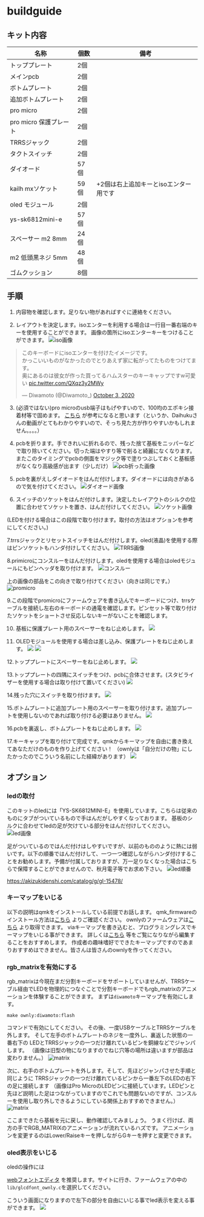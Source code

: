 # buildguide

## キット内容

| 名称                   | 個数 | 備考                                  | 
| ---------------------- | ---- | ------------------------------------- |
| トッププレート         | 2個  |                                       |
| メインpcb              | 2個  |                                       |
| ボトムプレート         | 2個  |                                       |
| 追加ボトムプレート     | 2個  |                                       |
| pro micro              | 2個  |                                       |
| pro micro 保護プレート | 2個  |                                       |
| TRRSジャック           | 2個  |                                       |
| タクトスイッチ         | 2個  |                                       |
| ダイオード             | 57個 |                                       |
| kailh mxソケット       | 59個 | +2個は右上追加キーとisoエンター用です |
| oled モジュール        | 2個  |                                       |
| ys-sk6812mini-e        | 57個 |                                       |
| スペーサー m2 8mm      | 24個 |                                       |
| m2 低頭黒ネジ 5mm      | 48個 |                                       |
| ゴムクッション         | 8個  |                                       |

## 手順

1. 内容物を確認します。足りない物があればすぐに連絡をください。

2. レイアウトを決定します。isoエンターを利用する場合は一行目一番右端のキーを使用することができます。
画像の箇所にisoエンターキーをつけることができます。
![iso画像](https://github.com/Diwamoto/ownly/blob/master/img/iso.png)

<blockquote class="twitter-tweet"><p lang="ja" dir="ltr">このキーボードにisoエンターを付けたイメージです。<br>かっこいいものがなかったのでとりあえず家に転がってたものをつけてます。<br>奥にあるのは彼女が作った買ってるハムスターのキーキャップですw可愛い <a href="https://t.co/QXqz3y2MWy">pic.twitter.com/QXqz3y2MWy</a></p>&mdash; Diwamoto (@Diwamoto_) <a href="https://twitter.com/Diwamoto_/status/1312257024906850304?ref_src=twsrc%5Etfw">October 3, 2020</a></blockquote> 


3. (必須ではない)pro microのusb端子はもげやすいので、100均のエポキシ接着材等で固めます。
<a href="https://youtu.be/b-uNS74-5Xw?t=205" target="_brank">こちら</a>
が参考になると思います（というか、Daihukuさんの動画がとてもわかりやすいので、そっち見た方が作りやすいかもしれません。。。。）

4. pcbを折ります。手できれいに折れるので、残った捨て基板をニッパーなどで取り除いてください。切った端はやすり等で削ると綺麗になくなります。またこのタイミングでpcbの側面をマジック等で塗りつぶしておくと基板感がなくなり高級感が出ます（少しだけ）
![pcb折った画像](https://github.com/Diwamoto/ownly/blob/master/img/PCB.JPG)

5. pcbを裏がえしダイオードをはんだ付けします。ダイオードには向きがあるので気を付けてください。
![ダイオード画像](https://github.com/Diwamoto/ownly/blob/master/img/ダイオード.png)

6. スイッチのソケットをはんだ付けします。決定したレイアウトのシルクの位置に合わせてソケットを置き、はんだ付けしてください。
![ソケット画像](https://github.com/Diwamoto/ownly/blob/master/img/ソケット.png)

(LEDを付ける場合はこの段階で取り付けます。取付の方法はオプションを参考にしてください。)

7.trrsジャックとリセットスイッチをはんだ付けします。oled(液晶)を使用する際はピンソケットもハンダ付けしてください。
![TRRS画像](https://github.com/Diwamoto/ownly/blob/master/img/TRRS.png)

8.primicroにコンスルーをはんだ付けします。oledを使用する場合はoledモジュールにもピンヘッダを取り付けます。
![コンスルー](https://github.com/Diwamoto/ownly/blob/master/img/コンスルー.png)


上の画像の部品をこの向きで取り付けてください（向きは同じです。）
![promicro](https://github.com/Diwamoto/ownly/blob/master/img/pro-micro.png)


9.この段階でpromicroにファームウェアを書き込んでキーボードにつけ、trrsケーブルを接続し左右のキーボードの通電を確認します。ピンセット等で取り付けたソケットをショートさせ反応しないキーがないことを確認します。

10. 基板に保護プレート用のスペーサーをねじ止めします。
![](https://github.com/Diwamoto/ownly/blob/master/img/保護プレートスペーサー.png)

11. OLEDモジュールを使用する場合は差し込み、保護プレートをねじ止めします。
![](https://github.com/Diwamoto/ownly/blob/master/img/OLED差し込み.png)
![](https://github.com/Diwamoto/ownly/blob/master/img/保護プレート.png)

12.トッププレートにスペーサーをねじ止めします。
![](https://github.com/Diwamoto/ownly/blob/master/img/スペーサー.png)


13.トッププレートの四隅にスイッチをつけ、pcbに合体させます。(スタビライザーを使用する場合は取り付けて置いてください)
![](https://github.com/Diwamoto/ownly/blob/master/img/取り付け.png)

14.残った穴にスイッチを取り付けます。
![](https://github.com/Diwamoto/ownly/blob/master/img/スイッチ取り付け両手.png)

15.ボトムプレートに追加プレート用のスペーサーを取り付けます。追加プレートを使用しないのであれば取り付ける必要はありません。
![](https://github.com/Diwamoto/ownly/blob/master/img/ボトムスペーサー.png)

16.pcbを裏返し、ボトムプレートをねじ止めします。
![](https://github.com/Diwamoto/ownly/blob/master/img/ボトムプレート取り付け.png)

17.キーキャップを取り付けて完成です。qmkからキーマップを自由に書き換えてあなただけのものを作り上げてください！
（ownlyは「自分だけの物」にしたかったのでこういう名前にした経緯があります）
![](https://github.com/Diwamoto/ownly/blob/master/img/スイッチ取り付け両手.png)
## オプション

### ledの取付
このキットのledには「YS-SK6812MINI-E」を使用しています。こちらは従来のものにタブがついているもので手はんだがしやすくなっております。
基板のシルクに合わせてledの足が欠けている部分をはんだ付けしてください。
![led画像](https://github.com/Diwamoto/ownly/blob/master/img/LED.png)

足がついているのではんだ付けはしやすいですが、以前のもののように熱には弱いです。以下の順番ではんだ付けして、一つ一つ確認しながらハンダ付けすることをお勧めします。予備が付属しておりますが、万一足りなくなった場合はこちらで保障することができませんので、秋月電子等でお求め下さい。
![led順番](https://github.com/Diwamoto/ownly/blob/master/img/LED.png)

https://akizukidenshi.com/catalog/g/gI-15478/

### キーマップをいじる

以下の説明はqmkをインストールしている前提でお話します。
qmk_firmwareのインストール方法は[こちら](https://gist.github.com/MarchRaBBiT/bd14d97feb614f5a0df560dbed48135c)
よりご確認ください。
ownlyのファームウェアは<a href="https://github.com/Diwamoto/qmk_firmware/tree/ownly" target="_brank">こちら</a>
より取得できます。
viaキーマップを書き込むと、プログラミングレスでキーマップをいじる事ができます。
詳しくは<a href="https://salicylic-acid3.hatenablog.com/entry/via-manual" target="_brank">こちら</a>
等をご覧になりながら編集することをおすすめします。
作成者の趣味嗜好でできたキーマップですのであまりおすすめはできません。皆さんは皆さんのownlyを作ってください。

### rgb_matrixを有効にする
rgb_matrixは今現在まだ分割キーボードをサポートしていませんが、TRRSケーブル経由でLEDを物理的につなぐことで分割キーボードでもrgb_matrixのアニメーションを体験することができます。
まずは`diwamoto`キーマップを有効にします。
```
make ownly:diwamoto:flash

```
コマンドで有効にしてください。
その後、一度USBケーブルとTRRSケーブルを外します。
そして左手のボトムプレートのネジを一度外し、裏返した状態の一番右下の
LEDとTRRSジャックの一つだけ離れているピンを銅線などでジャンパします。
（画像は旧型の物になりますのでねじ穴等の場所は違いますが部品は変わりません。）
![matrix](https://github.com/Diwamoto/ownly/blob/master/img/matrix左.png)

次に、右手のボトムプレートを外します。そして、先ほどジャンパさせた手順と同じように
TRRSジャックの一つだけ離れているピンから一番左下のLEDの右下の足に接続します
（画像はPro MicroのLEDピンに接続しています。LEDピンと先ほど説明した足はつながっていますのでこれでも問題ないのですが、コンスルーを使用し取り外しできるようにしている関係上おすすめできません。）
![matrix](https://github.com/Diwamoto/ownly/blob/master/img/matrix右.png)


ここまできたら基板を元に戻し、動作確認してみましょう。
うまく行けば、両方の手でRGB_MATRIXのアニメーションが流れているハズです。
アニメーションを変更するのはLower/Raiseキーを押しながらGキーを押すと変更できます。



### oled表示をいじる

oledの操作には

<a href="https://helixfonteditor.netlify.app/" target="_brank">webフォントエディタ</a>
を推奨します。サイトに行き、ファームウェアの中の`lib/glcdfont_ownly.c`を選択してください。

こういう画面になりますので左下の部分を自由にいじる事でled表示を変える事ができます。
![](https://github.com/Diwamoto/ownly/blob/master/img/oledfont.png)
